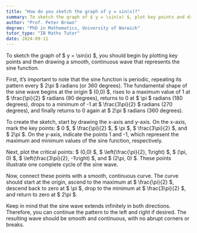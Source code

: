 ```yaml
---
title: "How do you sketch the graph of y = sin(x)?"
summary: To sketch the graph of $ y = \sin(x) $, plot key points and draw a smooth, continuous wave.
author: "Prof. Peter Brown"
degree: "PhD in Mathematics, University of Warwick"
tutor_type: "IB Maths Tutor"
date: 2024-09-11
---
```


To sketch the graph of $ y = \sin(x) $, you should begin by plotting key points and then drawing a smooth, continuous wave that represents the sine function.

First, it’s important to note that the sine function is periodic, repeating its pattern every $ 2\pi $ radians (or 360 degrees). The fundamental shape of the sine wave begins at the origin $ (0,0) $, rises to a maximum value of 1 at $ \frac{\pi}{2} $ radians (90 degrees), returns to 0 at $ \pi $ radians (180 degrees), drops to a minimum of -1 at $ \frac{3\pi}{2} $ radians (270 degrees), and finally returns to 0 again at $ 2\pi $ radians (360 degrees).

To create the sketch, start by drawing the x-axis and y-axis. On the x-axis, mark the key points: $ 0 $, $ \frac{\pi}{2} $, $ \pi $, $ \frac{3\pi}{2} $, and $ 2\pi $. On the y-axis, indicate the points 1 and -1, which represent the maximum and minimum values of the sine function, respectively.

Next, plot the critical points: $ (0,0) $, $ \left(\frac{\pi}{2}, 1\right) $, $ (\pi, 0) $, $ \left(\frac{3\pi}{2}, -1\right) $, and $ (2\pi, 0) $. These points illustrate one complete cycle of the sine wave.

Now, connect these points with a smooth, continuous curve. The curve should start at the origin, ascend to the maximum at $ \frac{\pi}{2} $, descend back to zero at $ \pi $, drop to the minimum at $ \frac{3\pi}{2} $, and return to zero at $ 2\pi $.

Keep in mind that the sine wave extends infinitely in both directions. Therefore, you can continue the pattern to the left and right if desired. The resulting wave should be smooth and continuous, with no abrupt corners or breaks.
    